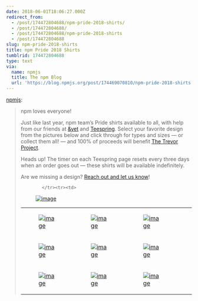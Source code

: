 ```yaml
---
date: 2018-06-01T18:06:27.000Z
redirect_from:
  - /post/174472804688/npm-pride-2018-shirts/
  - /post/174472804688/
  - /post/174472804688/npm-pride-2018-shirts
  - /post/174472804688
slug: npm-pride-2018-shirts
title: npm Pride 2018 Shirts
tumblrid: 174472804688
type: text
via:
  name: npmjs
  title: The npm Blog
  url: 'https://blog.npmjs.org/post/174469070810/npm-pride-2018-shirts'
---
```

<p><a href="https://blog.npmjs.org/post/174469070810/npm-pride-2018-shirts" class="tumblr_blog">npmjs</a>:</p>

<blockquote>
<p>npm loves everyone!</p>

<p>Just like last year, npm team’s Pride shirts available to all, with help from our friends at <a href="https://andyet.com/">&amp;yet</a> and <a href="https://teespring.com">Teespring</a>. Select your favorite design from the pictures below and click through for types and sizes — or collect them all! — and 100% of proceeds will benefit <a href="http://www.thetrevorproject.org/">The Trevor Project</a>.</p>

<p>Heads up! The timer on each Teespring page resets every three days when an order goes out — these shirts will be available indefinitely. </p>

<p>Are we missing a design? <a href="mailto:%20marketing@npmjs.com">Reach out and let us know</a>!</p>

<table style="max-width: 100%; border: none; border-collapse: collapse; padding: 0;"><tbody><tr><td style="width: 33%;"><a href="https://teespring.com/pride-npm-2018#pid=395&amp;cid=6625&amp;sid=front"><figure class="tmblr-full" data-orig-height="560" data-orig-width="470" data-orig-src="./pride-2018.jpg"><img style="max-height: 200px;" src="https://66.media.tumblr.com/2d52927a799baa145d870a0c8d1fef83/tumblr_inline_p9nhrrr3aq1ukt7ok_540.jpg" alt="image" data-orig-height="560" data-orig-width="470" data-orig-src="./pride-2018.jpg"/></figure></a></td>

<td style="width: 33%;"><a href="https://teespring.com/npm-ace-pride-2018#pid=2&amp;cid=566&amp;sid=front"><figure class="tmblr-full" data-orig-height="560" data-orig-width="470" data-orig-src="./pride-2018-ace.jpg"><img style="max-height: 220px;" src="https://66.media.tumblr.com/251cf1d787a6a0ab1671f7913e2c1119/tumblr_inline_p9nhrsNbQJ1ukt7ok_540.jpg" alt="image" data-orig-height="560" data-orig-width="470" data-orig-src="./pride-2018-ace.jpg"/></figure></a></td>

<td style="width: 34%;"><a href="https://teespring.com/npm-labrys-pride-2018#pid=395&amp;cid=6622&amp;sid=front"><figure class="tmblr-full" data-orig-height="560" data-orig-width="470" data-orig-src="./pride-2018-labrys.jpg"><img style="max-height: 200px;" src="https://66.media.tumblr.com/2dbe9f428882882da86fc50d81bc4979/tumblr_inline_p9nhrs01Tr1ukt7ok_540.jpg" alt="image" data-orig-height="560" data-orig-width="470" data-orig-src="./pride-2018-labrys.jpg"/></figure></a></td>
</tr><tr><td>
<a href="https://teespring.com/npm-pride-lesbian-2018#pid=395&amp;cid=6625&amp;sid=front"><figure class="tmblr-full" data-orig-height="560" data-orig-width="470" data-orig-src="./pride-2018-lesbian.jpg"><img style="max-height: 200px;" src="https://66.media.tumblr.com/a59e362037cf980d82b33c89c4f70b8d/tumblr_inline_p9nhrt4a3X1ukt7ok_540.jpg" alt="image" data-orig-height="560" data-orig-width="470" data-orig-src="./pride-2018-lesbian.jpg"/></figure></a> </td>

<td><a href="https://teespring.com/npm-trans-pride-2018#pid=2&amp;cid=569&amp;sid=front"><figure class="tmblr-full" data-orig-height="560" data-orig-width="470" data-orig-src="./pride-2018-trans.jpg"><img style="max-height: 220px;" src="https://66.media.tumblr.com/b1d5a829e704d45c45f004e560cc2230/tumblr_inline_p9nhruFCNY1ukt7ok_540.jpg" alt="image" data-orig-height="560" data-orig-width="470" data-orig-src="./pride-2018-trans.jpg"/></figure></a></td>

<td><a href="https://teespring.com/npm-aro-pride-2018#pid=2&amp;cid=573&amp;sid=front"><figure class="tmblr-full" data-orig-height="560" data-orig-width="470" data-orig-src="./pride-2018-aro.jpg"><img style="max-height: 220px;" src="https://66.media.tumblr.com/e26737eb1424e272c9c4db80a3b836b9/tumblr_inline_p9nhrucj4t1ukt7ok_540.jpg" alt="image" data-orig-height="560" data-orig-width="470" data-orig-src="./pride-2018-aro.jpg"/></figure></a></td>
            
            </tr><tr><td>
<a href="https://teespring.com/npm-bear-pride-2018#pid=2&amp;cid=568&amp;sid=front"><figure class="tmblr-full" data-orig-height="560" data-orig-width="470" data-orig-src="./pride-2018-bear.jpg"><img style="max-height: 220px;" src="https://66.media.tumblr.com/fbebaa6d46b5aa5e97bd3341698a2005/tumblr_inline_p9nhrvEXAv1ukt7ok_540.jpg" alt="image" data-orig-height="560" data-orig-width="470" data-orig-src="./pride-2018-bear.jpg"/></figure></a> </td>
            <td>
<a href="https://teespring.com/npm-genderqueer-pride-2018#pid=2&amp;cid=569&amp;sid=front"><figure class="tmblr-full" data-orig-height="560" data-orig-width="470" data-orig-src="./pride-2018-genderqueer.jpg"><img style="max-height: 220px;" src="https://66.media.tumblr.com/399f58ef99aa9a58499ed4fc27aaa6c7/tumblr_inline_p9nhrwjvTs1ukt7ok_540.jpg" alt="image" data-orig-height="560" data-orig-width="470" data-orig-src="./pride-2018-genderqueer.jpg"/></figure></a> </td>
            <td>
<a href="https://teespring.com/npm-leather-pride-2018#pid=2&amp;cid=569&amp;sid=front"><figure class="tmblr-full" data-orig-height="560" data-orig-width="470" data-orig-src="./pride-2018-leather.jpg"><img style="max-height: 220px;" src="https://66.media.tumblr.com/3bbd69f0dbf648853c6ca5bc9bd96867/tumblr_inline_p9nhrxhT071ukt7ok_540.jpg" alt="image" data-orig-height="560" data-orig-width="470" data-orig-src="./pride-2018-leather.jpg"/></figure></a> </td>
        </tr><tr><td>
<a href="https://teespring.com/npm-pan-pride-2018#pid=2&amp;cid=573&amp;sid=front"><figure class="tmblr-full" data-orig-height="560" data-orig-width="470" data-orig-src="./pride-2018-pan.jpg"><img style="max-height: 220px;" src="https://66.media.tumblr.com/cdeea1b06972f4c641f4867122be2390/tumblr_inline_p9nhryM9jf1ukt7ok_540.jpg" alt="image" data-orig-height="560" data-orig-width="470" data-orig-src="./pride-2018-pan.jpg"/></figure></a> </td>
            <td>
<a href="https://teespring.com/npm-bi-pride-2018#pid=2&amp;cid=569&amp;sid=front"><figure class="tmblr-full" data-orig-height="560" data-orig-width="470" data-orig-src="./pride-2018-bi.jpg"><img style="max-height: 220px;" src="https://66.media.tumblr.com/f24da0b87fb7a5b4a2f7b1cae9b56d0c/tumblr_inline_p9nhryysAq1ukt7ok_540.jpg" alt="image" data-orig-height="560" data-orig-width="470" data-orig-src="./pride-2018-bi.jpg"/></figure></a> </td>
            <td>
<a href="https://teespring.com/npm-nb-pride-2018#pid=2&amp;cid=573&amp;sid=front"><figure class="tmblr-full" data-orig-height="560" data-orig-width="470" data-orig-src="./pride-2018-nb.jpg"><img style="max-height: 220px;" src="https://66.media.tumblr.com/e3e46cbd0f7d3e4c347fe7d7bfa47624/tumblr_inline_p9nhrzvhyK1ukt7ok_540.jpg" alt="image" data-orig-height="560" data-orig-width="470" data-orig-src="./pride-2018-nb.jpg"/></figure></a> </td>
        </tr></tbody></table></blockquote>
